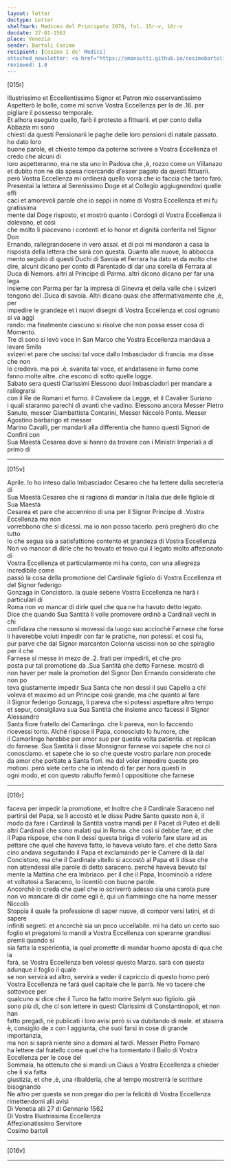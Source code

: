 ```yaml
---
layout: letter
doctype: Letter
shelfmark: Mediceo del Principato 2976, fol. 15r-v, 16r-v
docdate: 27-01-1563
place: Venezia
sender: Bartoli Cosimo
recipient: [Cosimo I de' Medici]
attached_newsletter: <a href="https://smansutti.github.io/cosimobartoli/texts/3079_002/">3079_002</a>
reviewed: 1.0
---
```


[015r]  
  
  
Illustrissimo et Eccellentissimo Signor et Patron mio osservantissimo  
Aspetterò le bolle, come mi scrive Vostra Eccellenza per la de .16. per pigliare il possesso temporale.  
Et alhora eseguito quello, farò il protesto a fittuarii. et per conto della Abbazia mi sono  
chiesti da questi Pensionarii le paghe delle loro pensioni di natale passato. ho dato loro  
buone parole, et chiesto tempo da poterne scrivere a Vostra Eccellenza et credo che alcuni di  
loro aspetteranno, ma ne sta uno in Padova che ,è, rozzo come un Villanazo  
et dubito non ne dia spesa ricercando d'esser pagato da questi fittuarii.  
però Vostra Eccellenza mi ordinerà quello vorrà che io faccia che tanto farò.  
Presentai la lettera al Serenissimo Doge et al Collegio aggiugnendovi quelle effi  
caci et amorevoli parole che io seppi in nome di Vostra Eccellenza et mi fu gratissima  
mente dal Doge risposto, et mostrò quanto i Cordogli di Vostra Eccellenza li dolevano, et così  
che molto li piacevano i contenti et lo honor et dignità conferita nel Signor Don  
Ernando, rallegrandosene in vero assai. et di poi mi mandaron a casa la  
risposta della lettera che sarà con questa. Quanto alle nuove, lo abbocca  
mento seguito di questi Duchi di Savoia et Ferrara ha dato et da molto che  
dire, alcuni dicano per conto di Parentado di dar una sorella di Ferrara al  
Duca di Nemors. altri al Principe di Parma. altri dicono dicano per far una lega  
 insieme con Parma per far la impresa di Ginevra et della valle che i svizeri  
tengono del .Duca di savoia. Altri dicano quasi che affermativamente che ,è, per  
impedire le grandeze et i nuovi disegni di Vostra Eccellenza et così ognuno si va aggi  
rando: ma finalmente ciascuno si risolve che non possa esser cosa di Momento.  
Tre dì sono si levò voce in San Marco che Vostra Eccellenza mandava a levare 5mila  
svizeri et pare che uscissi tal voce dallo Imbasciador di francia. ma disse che non  
lo credeva. ma poi .è. svanita tal voce, et andatasene in fumo come  
fanno molte altre. che escono di sotto quelle logge.  
Sabato sera questi Clarissimi Elessono duoi Imbasciadori per mandare a rallegrarsi  
con il Re de Romani et furno. il Cavaliere da Legge, et il Cavalier Suriano  
i quali staranno parechi dì avanti che vadino. Elessono ancora Messer Pietro  
Sanuto, messer Giambattista Contarini, Messer Niccolò Ponte. Messer Agostino barbarigo et messer  
Marino Cavalli, per mandarli alla differentia che hanno questi Signori de Confini con  
Sua Maestà Cesarea dove si hanno da trovare con i Ministri Imperiali a dì primo di  
  
---  

[015v]  
  
  
Aprile. Io ho inteso dallo Imbasciador Cesareo che ha lettere dalla secreteria di  
Sua Maestà Cesarea che si ragiona di mandar in Italia due delle figliole di Sua Maestà  
Cesarea et pare che accennino di una per il Signor Principe di .Vostra Eccellenza ma non  
vorrebbono che si dicessi. ma io non posso tacerlo. però pregherò dio che tutto  
lo che segua sia a satisfattione contento et grandeza di Vostra Eccellenza  
Non vo mancar di dirle che ho trovato et trovo qui il legato molto affezionato di  
Vostra Eccellenza et particularmente mi ha conto, con una allegreza incredibile come  
passò la cosa della promotione del Cardinale figliolo di Vostra Eccellenza et del Signor federigo  
Gonzaga in Concistoro. la quale sebene Vostra Eccellenza ne harà i particulari di  
Roma non vo mancar di dirle quel che qua ne ha havuto detto legato.  
Dice che quando Sua Santità li volle promovere ordinò a Cardinali vechi in chi  
confidava che nessuno si movessi da luogo suo acciochè Farnese che forse  
li haverebbe voluti impedir con far le pratiche, non potessi. et così fu,  
pur parve che dal Signor marcanton Colonna uscissi non so che spiraglio per il che  
Farnese si messe in mezo de .2. frati per impedirli, et che pro  
posta pur tal promotione da .Sua Santità che detto Farnese. mostrò di  
non haver per male la promotion del Signor Don Ernando considerato che non po  
teva giustamente impedir Sua Santa che non dessi il suo Capello a chi  
voleva et maximo ad un Principe così grande, ma che quanto al fare  
il Signor federigo Gonzaga, li pareva che si potessi aspettare altro tempo  
et sepur, consigliava sua Sua Santità che insieme anco facessi il Signor Alessandro  
Santa fiore fratello del Camarlingo. che li pareva, non lo faccendo  
ricevessi torto. Alché rispose il Papa, conosciuto lo humore, che  
il Camarlingo harebbe per amor suo per questa volta patientia. et replican  
do farnese. Sua Santità li disse Monsignor farnese voi sapete che noi ci  
conosciamo. et sapete che io so che queste vostro parlare non procede  
da amor che portiate a Santa fiori. ma dal voler impedire queste pro  
motioni. però siete certo che io intendo di far per hora questi in  
ogni modo, et con questo rabuffo fermò l oppositione che farnese  
  
---  

[016r]  
  
  
faceva per impedir la promotione, et Inoltre che il Cardinale Saraceno nel  
partirsi del Papa, se li accostò et le disse Padre Santo questo non è, il  
modo da fare i Cardinali la Santità vostra mandi per il Pacet di Puteo et delli  
altri Cardinali che sono malati qui in Roma. che così si debbe fare, et che  
il Papa rispose, che non li dessi questa briga di volerlo fare stare ad as  
pettare che quel che haveva fatto, lo haveva voluto fare. et che detto Sara  
cino andava seguitando il Papa et exclamando per le Camere di là dal  
Concistoro, ma che il Cardinale vitello si accostò al Papa et li disse che  
non attendessi alle parole di detto saraceno. perché haveva bevuto tal  
mente la Mattina che era Imbriaco. per il che il Papa, Incominciò a ridere  
et voltatosi a Saraceno, lo licentiò con buone parole.  
Ancorchè io creda che quel che io scriverrò adesso sia una carota pure  
non vo mancare di dir come egli è, qui un fiammingo che ha nome messer Niccolò  
Stoppia il quale fa professione di saper nuove, di compor versi latini, et di sapere  
infiniti segreti. et ancorchè sia un poco uccellabile. mi ha dato un certo suo  
foglio et pregatomi lo mandi a Vostra Eccellenza con sperarne grandissi premii quando si  
sia fatta la esperientia, la qual promette di mandar huomo aposta di qua che la  
farà, se Vostra Eccellenza ben volessi questo Marzo. sarà con questa adunque il foglio il quale  
se non servirà ad altro, servirà a veder il capriccio di questo homo però  
Vostra Eccellenza ne farà quel capitale che le parrà. Ne vo tacere che sottovoce per  
qualcuno si dice che il Turco ha fatto morire Selym suo figliolo. già  
sono più dì, che ci son lettere in questi Clarissimi di Constantinopoli, et non han  
fatto pregadi, nè publicati i loro avisi però si va dubitando di male. et stasera  
è, consiglio de x con l aggiunta, che suol farsi in cose di grande importanzia,  
ma non si saprà niente sino a domani al tardi. Messer Pietro Pomaro  
ha lettere dal fratello come quel che ha tormentato il Bailo di Vostra Eccellenza per le cose del  
Sommaia, ha ottenuto che si mandi un Ciaus a Vostra Eccellenza a chieder che li sia fatta  
giustizia, et che ,è, una ribalderia, che al tempo mostrerrà le scritture bisognando  
Ne altro per questa se non pregar dio per la felicità di Vostra Eccellenza rimettendomi alli avisi  
Di Venetia alli 27 di Gennario 1562  
Di Vostra Illustrissima Eccellenza  
Affezionatissimo Servitore  
Cosimo bartoli  
  
---  

[016v]  
  
  
  
---  

